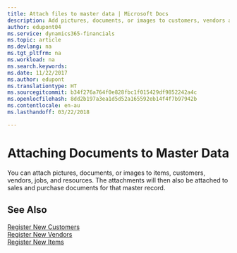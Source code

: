```yaml
---
title: Attach files to master data | Microsoft Docs
description: Add pictures, documents, or images to customers, vendors and other master records.
author: edupont04
ms.service: dynamics365-financials
ms.topic: article
ms.devlang: na
ms.tgt_pltfrm: na
ms.workload: na
ms.search.keywords: 
ms.date: 11/22/2017
ms.author: edupont
ms.translationtype: HT
ms.sourcegitcommit: b34f276a764f0e828fbc1f015429df9852242a4c
ms.openlocfilehash: 8dd2b197a3ea1d5d52a165592eb14f4f7b97942b
ms.contentlocale: en-au
ms.lasthandoff: 03/22/2018

---
```

# <a name="attaching-documents-to-master-data"></a>Attaching Documents to Master Data
You can attach pictures, documents, or images to items, customers, vendors, jobs, and resources. The attachments will then also be attached to sales and purchase documents for that master record.  

## <a name="see-also"></a>See Also
[Register New Customers](sales-how-register-new-customers.md)  
[Register New Vendors](purchasing-how-register-new-vendors.md)  
[Register New Items](inventory-how-register-new-items.md)  

